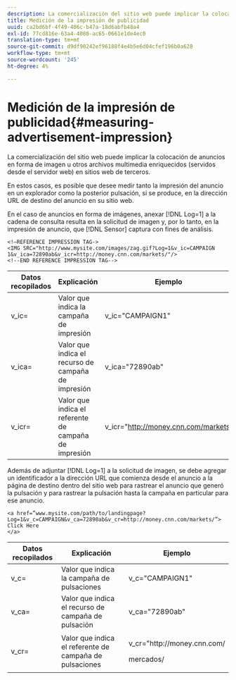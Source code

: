 ```yaml
---
description: La comercialización del sitio web puede implicar la colocación de anuncios en forma de imagen u otros archivos multimedia enriquecidos (servidos desde el servidor web) en sitios web de terceros.
title: Medición de la impresión de publicidad
uuid: ca2bd6bf-4f49-406c-b47a-18d6abfb48a4
exl-id: 77cd816e-63a4-4080-ac65-0661e1de4ec0
translation-type: tm+mt
source-git-commit: d9df90242ef96188f4e4b5e6d04cfef196b0a628
workflow-type: tm+mt
source-wordcount: '245'
ht-degree: 4%

---
```


# Medición de la impresión de publicidad{#measuring-advertisement-impression}

La comercialización del sitio web puede implicar la colocación de anuncios en forma de imagen u otros archivos multimedia enriquecidos (servidos desde el servidor web) en sitios web de terceros.

En estos casos, es posible que desee medir tanto la impresión del anuncio en un explorador como la posterior pulsación, si se produce, en la dirección URL de destino del anuncio en su sitio web.

En el caso de anuncios en forma de imágenes, anexar [!DNL Log=1] a la cadena de consulta resulta en la solicitud de imagen y, por lo tanto, en la impresión de anuncio, que [!DNL Sensor] captura con fines de análisis.

```
<!—REFERENCE IMPRESSION TAG-> 
<IMG SRC="http://www.mysite.com/images/zag.gif?Log=1&v_ic=CAMPAIGN 1&v_ica=72890ab&v_icr=http://money.cnn.com/markets/"/>
<!--END REFERENCE IMPRESSION TAG-->
```

| Datos recopilados | Explicación | Ejemplo |
|---|---|---|
| v_ic= | Valor que indica la campaña de impresión | v_ic=&quot;CAMPAIGN1&quot; |
| v_ica= | Valor que indica el recurso de campaña de impresión | v_ica=&quot;72890ab&quot; |
| v_icr= | Valor que indica el referente de campaña de impresión | v_icr=&quot;http://money.cnn.com/markets/ |

Además de adjuntar [!DNL Log=1] a la solicitud de imagen, se debe agregar un identificador a la dirección URL que comienza desde el anuncio a la página de destino dentro del sitio web para rastrear el anuncio que generó la pulsación y para rastrear la pulsación hasta la campaña en particular para ese anuncio.

```
<a href=”www.mysite.com/path/to/landingpage?Log=1&v_c=CAMPAIGN&v_ca=72890ab&v_cr=http://money.cnn.com/markets/”>
Click Here
</a>
```

<table id="table_B87134C522EF4AC9BD2AFA6F4A0CF574"> 
 <thead> 
  <tr> 
   <th colname="col1" class="entry"> Datos recopilados </th> 
   <th colname="col2" class="entry"> Explicación </th> 
   <th colname="col3" class="entry"> Ejemplo </th> 
  </tr> 
 </thead>
 <tbody> 
  <tr> 
   <td colname="col1"> v_c= </td> 
   <td colname="col2"> Valor que indica la campaña de pulsaciones </td> 
   <td colname="col3"> v_c="CAMPAIGN1" </td> 
  </tr> 
  <tr> 
   <td colname="col1"> v_ca= </td> 
   <td colname="col2"> Valor que indica el recurso de campaña de pulsación </td> 
   <td colname="col3"> v_ca="72890ab" </td> 
  </tr> 
  <tr> 
   <td colname="col1"> v_cr= </td> 
   <td colname="col2"> Valor que indica el referente de campaña de pulsaciones </td> 
   <td colname="col3"> <p> <span class="filepath"> v_cr="http://money.cnn.com/</span> </p> <p>mercados/ </p> </td> 
  </tr> 
 </tbody> 
</table>
